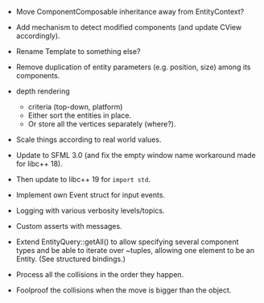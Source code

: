 - Move ComponentComposable inheritance away from EntityContext?

- Add mechanism to detect modified components (and update CView accordingly).

- Rename Template to something else?

- Remove duplication of entity parameters (e.g. position, size) among its components.

- depth rendering
	- criteria (top-down, platform)
	- Either sort the entities in place.
	- Or store all the vertices separately (where?).

- Scale things according to real world values.

- Update to SFML 3.0 (and fix the empty window name workaround made for libc++ 18).
- Then update to libc++ 19 for `import std`.

- Implement own Event struct for input events.

- Logging with various verbosity levels/topics.
- Custom asserts with messages.

- Extend EntityQuery::getAll() to allow specifying several component types and be able to iterate over ~tuples, allowing one element to be an Entity. (See structured bindings.)

- Process all the collisions in the order they happen.
- Foolproof the collisions when the move is bigger than the object.
